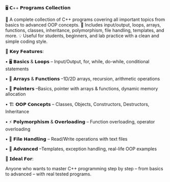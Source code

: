 🖥️ 𝗖++ 𝗣𝗿𝗼𝗴𝗿𝗮𝗺𝘀 𝗖𝗼𝗹𝗹𝗲𝗰𝘁𝗶𝗼𝗻

🚀 A complete collection of C++ programs covering all important topics from basics to advanced OOP concepts. 📘 Includes input/output, loops, arrays, functions, classes, inheritance, polymorphism, file handling, templates, and more. 💡 Useful for students, beginners, and lab practice with a clean and simple coding style.

🔧 𝗞𝗲𝘆 𝗙𝗲𝗮𝘁𝘂𝗿𝗲𝘀:

• 🖥 𝗕𝗮𝘀𝗶𝗰𝘀 & 𝗟𝗼𝗼𝗽𝘀 – Input/Output, for, while, do-while, conditional statements

• 🧮 𝗔𝗿𝗿𝗮𝘆𝘀 & 𝗙𝘂𝗻𝗰𝘁𝗶𝗼𝗻𝘀 –1D/2D arrays, recursion, arithmetic operations

• 🔑 𝗣𝗼𝗶𝗻𝘁𝗲𝗿𝘀 –Basics, pointer with arrays & functions, dynamic memory allocation

• 🏗 𝗢𝗢𝗣 𝗖𝗼𝗻𝗰𝗲𝗽𝘁𝘀 – Classes, Objects, Constructors, Destructors, Inheritance

• ⚡ 𝗣𝗼𝗹𝘆𝗺𝗼𝗿𝗽𝗵𝗶𝘀𝗺 & 𝗢𝘃𝗲𝗿𝗹𝗼𝗮𝗱𝗶𝗻𝗴 – Function overloading, operator overloading

• 📂 𝗙𝗶𝗹𝗲 𝗛𝗮𝗻𝗱𝗹𝗶𝗻𝗴 – Read/Write operations with text files

• 🔧 𝗔𝗱𝘃𝗮𝗻𝗰𝗲𝗱 –Templates, exception handling, real-life OOP examples

🎯 𝗜𝗱𝗲𝗮𝗹 𝗙𝗼𝗿:

Anyone who wants to master C++ programming step by step – from basics to advanced – with real tested programs.
